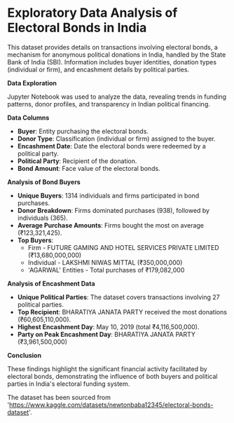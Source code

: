 # Exploratory Data Analysis of Electoral Bonds in India

This dataset provides details on transactions involving electoral bonds, a mechanism for anonymous political donations in India, handled by the State Bank of India (SBI). Information includes buyer identities, donation types (individual or firm), and encashment details by political parties.

**Data Exploration**

Jupyter Notebook was used to analyze the data, revealing trends in funding patterns, donor profiles, and transparency in Indian political financing.

**Data Columns**

* **Buyer**: Entity purchasing the electoral bonds.
* **Donor Type**: Classification (individual or firm) assigned to the buyer.
* **Encashment Date**: Date the electoral bonds were redeemed by a political party.
* **Political Party**: Recipient of the donation.
* **Bond Amount**: Face value of the electoral bonds.

**Analysis of Bond Buyers**

* **Unique Buyers**: 1314 individuals and firms participated in bond purchases.
* **Donor Breakdown**: Firms dominated purchases (938), followed by individuals (365).
* **Average Purchase Amounts**: Firms bought the most on average (₹123,321,425).
* **Top Buyers**:
    * Firm - FUTURE GAMING AND HOTEL SERVICES PRIVATE LIMITED (₹13,680,000,000)
    * Individual - LAKSHMI NIWAS MITTAL (₹350,000,000)
    * 'AGARWAL' Entities - Total purchases of ₹179,082,000

**Analysis of Encashment Data**

* **Unique Political Parties**: The dataset covers transactions involving 27 political parties.
* **Top Recipient**: BHARATIYA JANATA PARTY received the most donations (₹60,605,110,000).
* **Highest Encashment Day**: May 10, 2019 (total ₹4,116,500,000).
* **Party on Peak Encashment Day**: BHARATIYA JANATA PARTY (₹3,961,500,000)

**Conclusion**

These findings highlight the significant financial activity facilitated by electoral bonds, demonstrating the influence of both buyers and political parties in India's electoral funding system.



The dataset has been sourced from 'https://www.kaggle.com/datasets/newtonbaba12345/electoral-bonds-dataset'.

